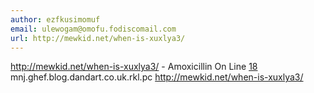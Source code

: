 ```yaml
---
author: ezfkusimomuf
email: ulewogam@omofu.fodiscomail.com
url: http://mewkid.net/when-is-xuxlya3/
---
```


http://mewkid.net/when-is-xuxlya3/ - Amoxicillin On Line <a href="http://mewkid.net/when-is-xuxlya3/">18</a> mnj.ghef.blog.dandart.co.uk.rkl.pc http://mewkid.net/when-is-xuxlya3/